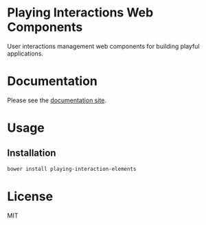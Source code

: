 Playing Interactions Web Components
===================================

User interactions management web components for building playful applications.

# Documentation

Please see the [documentation site](https://playingio.github.io).

# Usage

## Installation

```bash
bower install playing-interaction-elements
```

# License

MIT
